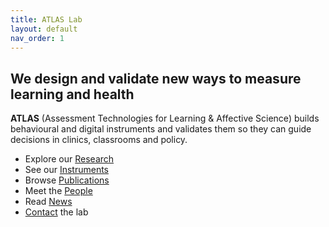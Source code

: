 ```yaml
---
title: ATLAS Lab
layout: default
nav_order: 1
---
```


## We design and validate new ways to measure learning and health

**ATLAS** (Assessment Technologies for Learning & Affective Science) builds behavioural and digital instruments and validates them so they can guide decisions in clinics, classrooms and policy.

- Explore our [Research](research.md)
- See our [Instruments](instruments.md)
- Browse [Publications](publications.md)
- Meet the [People](people.md)
- Read [News](news.md)
- [Contact](contact.md) the lab